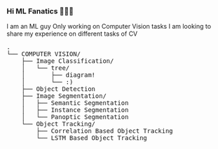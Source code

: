 ### Hi ML Fanatics 👋👋👋

<!--
**pentanol2/pentanol2** is a ✨ _special_ ✨ repository because its `README.md` (this file) appears on your GitHub profile.

Here are some ideas to get you started:

- 🔭 I’m currently working on ...
- 🌱 I’m currently learning ...
- 👯 I’m looking to collaborate on ...
- 🤔 I’m looking for help with ...
- 💬 Ask me about ...
- 📫 How to reach me: ...
- 😄 Pronouns: ...
- ⚡ Fun fact: ...
-->
I am an ML guy
Only working on Computer Vision tasks
I am looking to share my experience on different tasks of CV

<!-- 
I work on CV -- Image Classification<br>
             -- Object Detection<br>
             -- Image Segmentation -- Semantic Segmentation<br>
                                  -- Instance Segmentation<br>
                                  -- Panoptic Segmentation<br>
             -- Object Tracking
 -->
 
<pre>
.
└── COMPUTER VISION/
    ├── Image Classification/
    │   └── tree/
    │       ├── diagram!
    │       └── :)
    ├── Object Detection
    ├── Image Segmentation/
    │   ├── Semantic Segmentation
    │   ├── Instance Segmentation
    │   └── Panoptic Segmentation
    └── Object Tracking/
        ├── Correlation Based Object Tracking
        └── LSTM Based Object Tracking
</pre>
